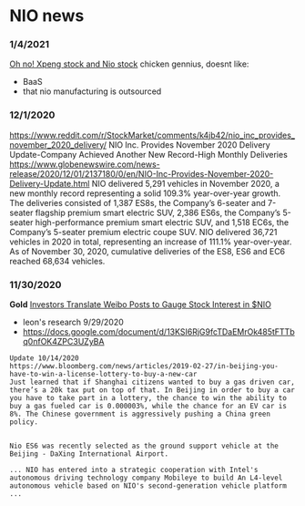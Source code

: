 # NIO news


### 1/4/2021
[Oh no! Xpeng stock and Nio stock](https://youtu.be/nho9-54Rlw4?t=162)
chicken gennius, doesnt like:
- BaaS
- that nio manufacturing is outsourced


### 12/1/2020
https://www.reddit.com/r/StockMarket/comments/k4jb42/nio_inc_provides_november_2020_delivery/
NIO Inc. Provides November 2020 Delivery Update-Company Achieved Another New Record-High Monthly Deliveries
https://www.globenewswire.com/news-release/2020/12/01/2137180/0/en/NIO-Inc-Provides-November-2020-Delivery-Update.html
NIO delivered 5,291 vehicles in November 2020, a new monthly record representing a solid 109.3% year-over-year growth. The deliveries consisted of 1,387 ES8s, the Company’s 6-seater and 7-seater flagship premium smart electric SUV, 2,386 ES6s, the Company’s 5-seater high-performance premium smart electric SUV, and 1,518 EC6s, the Company’s 5-seater premium electric coupe SUV. NIO delivered 36,721 vehicles in 2020 in total, representing an increase of 111.1% year-over-year. As of November 30, 2020, cumulative deliveries of the ES8, ES6 and EC6 reached 68,634 vehicles.


### 11/30/2020
**Gold**
[Investors Translate Weibo Posts to Gauge Stock Interest in $NIO](https://www.youtube.com/watch?v=5SGT-Z1tVKU)
- leon's research 9/29/2020
- https://docs.google.com/document/d/13KSI6RjG9fcTDaEMrOk485tFTTbq0nfOK4ZPC3UZyBA
```
Update 10/14/2020
https://www.bloomberg.com/news/articles/2019-02-27/in-beijing-you-have-to-win-a-license-lottery-to-buy-a-new-car
Just learned that if Shanghai citizens wanted to buy a gas driven car, there’s a 20k tax put on top of that. In Beijing in order to buy a car you have to take part in a lottery, the chance to win the ability to buy a gas fueled car is 0.000003%, while the chance for an EV car is 8%. The Chinese government is aggressively pushing a China green policy.


Nio ES6 was recently selected as the ground support vehicle at the Beijing - DaXing International Airport.

... NIO has entered into a strategic cooperation with Intel's autonomous driving technology company Mobileye to build An L4-level autonomous vehicle based on NIO's second-generation vehicle platform ...
